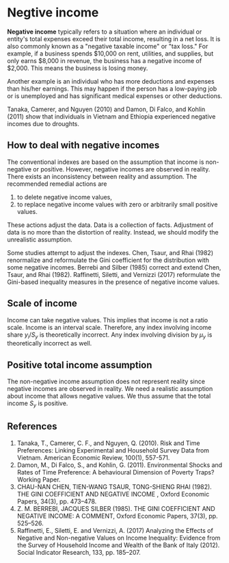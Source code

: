 # Negtive income

**Negative income** typically refers to a situation where an individual or entity's total expenses exceed their total income, resulting in a net loss.
It is also commonly known as a "negative taxable income" or "tax loss."
For example, if a business spends $10,000 on rent, utilities, and supplies, but only earns $8,000 in revenue, the business has a negative income of $2,000.
This means the business is losing money.

Another example is an individual who has more deductions and expenses than his/her earnings.
This may happen if the person has a low-paying job or is unemployed and has significant medical expenses or other deductions.

Tanaka, Camerer, and Nguyen (2010) and Damon, Di Falco, and Kohlin (2011) show that individuals in Vietnam and Ethiopia experienced negative incomes due to droughts.

## How to deal with negative incomes

The conventional indexes are based on the assumption that income is non-negative or positive.
However, negative incomes are observed in reality.
There exists an inconsistency between reality and assumption.
The recommended remedial actions are

1. to delete negative income values,
2. to replace negative income values with zero or arbitrarily small positive values.

These actions adjust the data. Data is a collection of facts. Adjustment of data is no more than the distortion of reality. Instead, we should modify the unrealistic assumption.

Some studies attempt to adjust the indexes. Chen, Tsaur, and Rhai (1982) renormalize and reformulate the Gini coefficient for the distribution with some negative incomes. Berrebi and Silber (1985) correct and extend Chen, Tsaur, and Rhai (1982). Raffinetti, Siletti, and Vernizzi (2017) reformulate the Gini-based inequality measures in the presence of negative income values.

## Scale of income

Income can take negative values.
This implies that income is not a ratio scale.
Income is an interval scale.
Therefore, any index involving income share $y_i / S_y$ is theoretically incorrect.
Any index involving division by $\mu_y$ is theoretically incorrect as well.

## Positive total income assumption

The non-negative income assumption does not represent reality since negative incomes are observed in reality.
We need a realistic assumption about income that allows negative values.
We thus assume that the total income $S_y$ is positive.

## References

1. Tanaka, T., Camerer, C. F., and Nguyen, Q. (2010). Risk and Time Preferences: Linking Experimental and Household Survey Data from Vietnam. American Economic Review, 100(1), 557-571.
2. Damon, M., Di Falco, S., and Kohlin, G. (2011). Environmental Shocks and Rates of Time Preference: A behavioural Dimension of Poverty Traps? Working Paper.
3. CHAU-NAN CHEN, TIEN-WANG TSAUR, TONG-SHIENG RHAI (1982). THE GINI COEFFICIENT AND NEGATIVE INCOME , Oxford Economic Papers, 34(3), pp. 473–478.
4. Z. M. BERREBI, JACQUES SILBER (1985). THE GINI COEFFICIENT AND NEGATIVE INCOME: A COMMENT, Oxford Economic Papers, 37(3), pp. 525–526.
5. Raffinetti, E., Siletti, E. and Vernizzi, A. (2017) Analyzing the Effects of Negative and Non-negative Values on Income Inequality: Evidence from the Survey of Household Income and Wealth of the Bank of Italy (2012). Social Indicator Research, 133, pp. 185–207.
